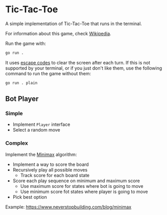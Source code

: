 # Tic-Tac-Toe

A simple implementation of Tic-Tac-Toe that runs in the terminal.

For information about this game, check [Wikipedia](https://en.wikipedia.org/wiki/Tic-tac-toe).

Run the game with:

```bash
go run .
```

It uses [escape codes](https://en.wikipedia.org/wiki/ANSI_escape_code) to clear the screen after each turn. If this is not supported by your terminal, or if you just don't like them, use the following command to run the game without them:

```bash
go run . plain
```

## Bot Player

### Simple

- Implement `Player` interface
- Select a random move


### Complex

Implement the [Minimax](https://en.wikipedia.org/wiki/Minimax) algorithm:

- Implement a way to score the board
- Recursively play all possible moves
  - Track score for each board state
- Score each play sequence on minimum and maximum score
  - Use maximum score for states where bot is going to move
  - Use minimum score fot states where player is going to move
- Pick best option

Example: https://www.neverstopbuilding.com/blog/minimax


